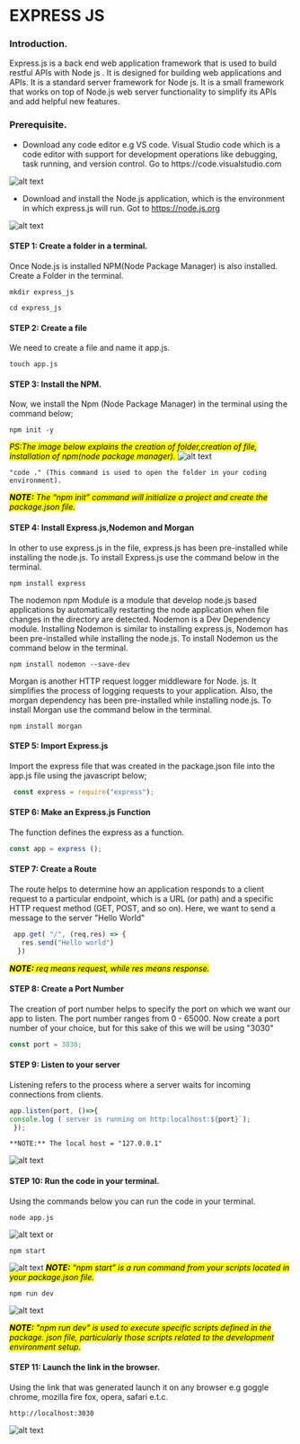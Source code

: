 # EXPRESS JS
  
  
### Introduction.
<p>Express.js is a back end web application framework that is used to build restful APIs with Node js . It is designed for building web applications and APIs. It is a standard server framework for Node js. 
It is a small framework that works on top of Node.js web server functionality to simplify its APIs and add helpful new features.</p>
  
### Prerequisite.
- <P> Download any code editor e.g VS code. Visual Studio code which is a code editor with support for development operations like debugging, task running, and version control. Go to https://code.visualstudio.com </P>
  
![alt text](<vs code picture .png> )
  
- Download and install the  Node.js application, which is the environment in which express.js will run. Got to https://node.js.org
  
  
![alt text](<node.js download picture.png> )
  
#### STEP 1: Create a folder in a terminal.
Once Node.js is installed NPM(Node Package Manager) is also installed. Create a Folder in the terminal.
  
```
mkdir express_js
```
```
cd express_js
```
#### STEP 2: Create  a file 
We need to create a file and name it app.js.
```
touch app.js
```
  
#### STEP 3: Install the NPM.
Now, we install the Npm (Node Package Manager) in the terminal  using the command below;
```
npm init -y
```
  
<mark>_PS:The image below explains the creation of folder,creation of file, installation of npm(node package manager)._ </mark>
![alt text](<git bash pic.png> )
  
```
"code ." (This command is used to open the folder in your coding environment).
```
  
<mark>_**NOTE:** The “npm init” command will initialize a project and create the package.json file._</mark>
  
 #### STEP 4: Install Express.js,Nodemon and Morgan 
In other to use express.js in the file, express.js has been pre-installed while installing the node.js. To install Express.js use the command below in the terminal.
```
npm install express
```
The nodemon npm Module is a module that develop node.js based applications by automatically restarting the node application when file changes in the directory are detected. Nodemon is a Dev Dependency module.
Installing Nodemon is similar to installing express.js, Nodemon has been pre-installed while installing the node.js. To install Nodemon us the command below in the terminal.
```
npm install nodemon --save-dev
```
Morgan is another HTTP request logger middleware for Node. js. It simplifies the process of logging requests to your application.
Also, the morgan dependency has been pre-installed while installing node.js. To install Morgan use the command below in the terminal.
```
npm install morgan
```
  
  
#### STEP 5: Import Express.js 
Import the express file that was created in the package.json file into the app.js file using the javascript below;
  
```javascript
 const express = require("express");
 ```
  
#### STEP 6: Make an Express.js Function
The function defines the express as a function.
```javascript
const app = express ();
```
#### STEP 7: Create a Route 
The route helps to determine how an application responds to a client request to a particular endpoint, which is a URL (or path) and a specific HTTP request method (GET, POST, and so on).
Here, we want to send a message  to the server "Hello World"
```javascript
 app.get( "/", (req,res) => {
   res.send("Hello world")
  })
```
<mark>_**NOTE:** req means request, while res means response._</mark>
  
#### STEP 8: Create a Port Number
The creation of port number helps to specify the port on which we want our app to listen. The port number ranges from 0 - 65000. Now create a port number of your choice, but for this sake of this  we will be using "3030"
  
```javascript
const port = 3030;
```
#### STEP 9: Listen to your server 
Listening refers to the process where a server waits for incoming connections from clients.
  
```javascript
app.listen(port, ()=>{
console.log (`server is running on http:localhost:${port}`);
 });
 ```
 ```
**NOTE:** The local host = "127.0.0.1"
```
![alt text](image.png )
  
  
#### STEP 10: Run the code in your terminal.
Using the commands below you can run the code in your terminal.
```
node app.js
```
![alt text](<server picture .png> )
or 
```
npm start
```
![alt text](<npm start.png> )
<mark>_**NOTE:** “npm start” is a run command from your scripts located in your package.json file._</mark>
  
```
npm run dev
```
![alt text](<npm run dev puc.png> )
  
<mark>_**NOTE:** "npm run dev" is used to execute specific scripts defined in the package. json file, particularly those scripts related to the development environment setup._ </mark>
  
  
#### STEP 11: Launch the link in the browser.
Using the link that was generated launch it on any browser e.g goggle chrome, mozilla fire fox, opera, safari e.t.c.
  
```
http://localhost:3030
```
  
![alt text](<hello world pic.png> )
  
  
  
  